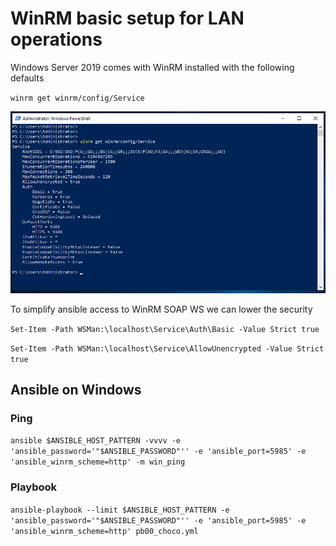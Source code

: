 # WinRM basic setup for LAN operations

Windows Server 2019 comes with WinRM installed with the following defaults

`winrm get winrm/config/Service`

![winrm-get-config-service](./pics/winrm-get-config-service.png "winrm-get-config-service")

To simplify ansible access to WinRM SOAP WS we can lower the security

`Set-Item -Path WSMan:\localhost\Service\Auth\Basic -Value Strict true`

`Set-Item -Path WSMan:\localhost\Service\AllowUnencrypted -Value Strict true`

## Ansible on Windows

### Ping

`ansible $ANSIBLE_HOST_PATTERN -vvvv -e 'ansible_password='"$ANSIBLE_PASSWORD"'' -e 'ansible_port=5985' -e 'ansible_winrm_scheme=http' -m win_ping`

### Playbook

`ansible-playbook --limit $ANSIBLE_HOST_PATTERN -e 'ansible_password='"$ANSIBLE_PASSWORD"'' -e 'ansible_port=5985' -e 'ansible_winrm_scheme=http' pb00_choco.yml`
